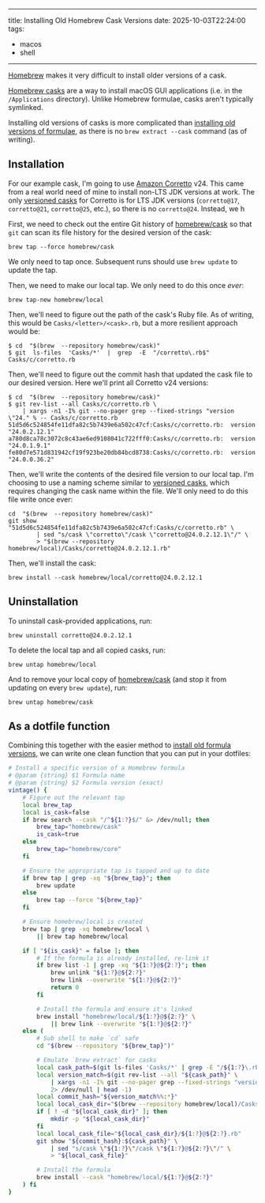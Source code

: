 
---

title: Installing Old Homebrew Cask Versions
date: 2025-10-03T22:24:00
tags:
- macos
- shell

---

[Homebrew](https://brew.sh/) makes it very difficult to install older versions of a cask.

[Homebrew casks](https://github.com/Homebrew/homebrew-cask) are a way to install macOS GUI applications (i.e. in the `/Applications` directory). Unlike Homebrew formulae, casks aren't typically symlinked.

Installing old versions of casks is more complicated than [installing old versions of formulae](/blog/installing-old-homebrew-formula-versions), as there is no `brew extract --cask` command (as of writing).

## Installation

For our example cask, I'm going to use [Amazon Corretto](https://aws.amazon.com/corretto/) v24. This came from a real world need of mine to install non-LTS JDK versions at work. The only [versioned casks](https://docs.brew.sh/Versions) for Corretto is for LTS JDK versions (`corretto@17`, `corretto@21`, `corretto@25`, etc.), so there is no `corretto@24`. Instead, we h

First, we need to check out the entire Git history of [homebrew/cask](https://github.com/Homebrew/homebrew-cask) so that `git` can scan its file history for the desired version of the cask:

```shell
brew tap --force homebrew/cask
```

We only need to tap once. Subsequent runs should use `brew update` to update the tap.

Then, we need to make our local tap. We only need to do this once _ever_:

```shell
brew tap-new homebrew/local
```

Then, we'll need to figure out the path of the cask's Ruby file. As of writing, this would be `Casks/<letter>/<cask>.rb`, but a more resilient approach would be:

```shell
$ cd  "$(brew  --repository homebrew/cask)"
$ git  ls-files  'Casks/*'  |  grep  -E  "/corretto\.rb$"
Casks/c/corretto.rb
```

Then, we'll need to figure out the commit hash that updated the cask file to our desired version. Here we'll print all Corretto v24 versions:

```shell
$ cd  "$(brew  --repository homebrew/cask)"
$ git rev-list --all Casks/c/corretto.rb \
    | xargs -n1 -I% git --no-pager grep --fixed-strings "version \"24." % -- Casks/c/corretto.rb
51d5d6c524854fe11dfa82c5b7439e6a502c47cf:Casks/c/corretto.rb:  version "24.0.2.12.1"
a780d8ca78c3072c8c43ae6ed9108041c722fff0:Casks/c/corretto.rb:  version "24.0.1.9.1"
fe80d7e571d831942cf19f923be20db84bcd8738:Casks/c/corretto.rb:  version "24.0.0.36.2"
```

Then, we'll write the contents of the desired file version to our local tap. I'm choosing to use a naming scheme similar to [versioned casks](https://docs.brew.sh/Versions), which requires changing the cask name within the file. We'll only need to do this file write once ever:

```shell
cd  "$(brew  --repository homebrew/cask)"
git show "51d5d6c524854fe11dfa82c5b7439e6a502c47cf:Casks/c/corretto.rb" \
		| sed "s/cask \"corretto\"/cask \"corretto@24.0.2.12.1\"/" \
		> "$(brew --repository homebrew/local)/Casks/corretto@24.0.2.12.1.rb"
```

Then, we'll install the cask:

```shell
brew install --cask homebrew/local/corretto@24.0.2.12.1
```

## Uninstallation

To uninstall cask-provided applications, run:

```shell
brew uninstall corretto@24.0.2.12.1
```

To delete the local tap and all copied casks, run:

```shell
brew untap homebrew/local
```

And to remove your local copy of [homebrew/cask](https://github.com/Homebrew/homebrew-cask) (and stop it from updating on every `brew update`), run:

```shell
brew untap homebrew/cask
```

## As a dotfile function

Combining this together with the easier method to [install old formula versions](/blog/installing-old-homebrew-formula-versions), we can write one clean function that you can put in your dotfiles:

```bash
# Install a specific version of a Homebrew formula
# @param {string} $1 Formula name
# @param {string} $2 Formula version (exact)
vintage() {
    # Figure out the relevant tap
    local brew_tap
    local is_cask=false
    if brew search --cask "/^${1:?}$/" &> /dev/null; then
        brew_tap="homebrew/cask"
        is_cask=true
    else
        brew_tap="homebrew/core"
    fi

    # Ensure the appropriate tap is tapped and up to date
    if brew tap | grep -xq "${brew_tap}"; then
        brew update
    else
        brew tap --force "${brew_tap}"
    fi

    # Ensure homebrew/local is created
    brew tap | grep -xq homebrew/local \
        || brew tap homebrew/local

    if [ "${is_cask}" = false ]; then
        # If the formula is already installed, re-link it
        if brew list -1 | grep -xq "${1:?}@${2:?}"; then
            brew unlink "${1:?}@${2:?}"
            brew link --overwrite "${1:?}@${2:?}"
            return 0
        fi

        # Install the formula and ensure it's linked
        brew install "homebrew/local/${1:?}@${2:?}" \
            || brew link --overwrite "${1:?}@${2:?}"
    else (
        # Sub shell to make `cd` safe
        cd "$(brew --repository "${brew_tap}")"

        # Emulate `brew extract` for casks
        local cask_path=$(git ls-files 'Casks/*' | grep -E "/${1:?}\.rb$")
        local version_match=$(git rev-list --all "${cask_path}" \
            | xargs -n1 -I% git --no-pager grep --fixed-strings "version \"${2:?}\"" % -- "${cask_path}" \
            2> /dev/null | head -1)
        local commit_hash="${version_match%%:*}"
        local local_cask_dir="$(brew --repository homebrew/local)/Casks"
        if [ ! -d "${local_cask_dir}" ]; then
            mkdir -p "${local_cask_dir}"
        fi
        local local_cask_file="${local_cask_dir}/${1:?}@${2:?}.rb"
        git show "${commit_hash}:${cask_path}" \
            | sed "s/cask \"${1:?}\"/cask \"${1:?}@${2:?}\"/" \
            > "${local_cask_file}"

        # Install the formula
        brew install --cask "homebrew/local/${1:?}@${2:?}"
    ) fi
}
```

<!--stackedit_data:
eyJoaXN0b3J5IjpbLTcyMTM0MTYwNCw3NzE5NzAxNzgsNDAyOD
EyODddfQ==
-->
